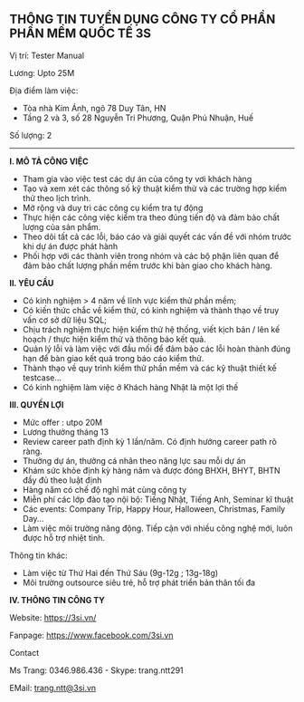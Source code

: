 
THÔNG TIN TUYỂN DỤNG
CÔNG TY CỔ PHẦN PHẦN MỀM QUỐC TẾ 3S 
---
Vị trí: Tester Manual

Lương: Upto 25M

Địa điểm làm việc: 
- Tòa nhà Kim Ánh, ngõ 78 Duy Tân, HN
- Tầng 2 và 3, số 28 Nguyễn Tri Phương, Quận Phú Nhuận, Huế

Số lượng: 2

---
**I. MÔ TẢ CÔNG VIỆC**
- Tham gia vào việc test các dự án của công ty vơi khách hàng 
- Tạo và xem xét các thông số kỹ thuật kiểm thử và các trường hợp kiểm thử theo lịch trình.
- Mở rộng và duy trì các công cụ kiểm tra tự động
- Thực hiện các công việc kiểm tra theo đúng tiến độ và đảm bảo chất lượng của sản phẩm.
- Theo dõi tất cả các lỗi, báo cáo và giải quyết các vấn đề với nhóm trước khi dự án được phát hành
- Phối hợp với các thành viên trong nhóm và các bộ phận liên quan để đảm bảo chất lượng phần mềm trước khi bàn giao cho khách hàng.

**II. YÊU CẦU**
- Có kinh nghiệm > 4 năm về lĩnh vực kiểm thử phần mềm;
- Có kiến thức chắc về kiểm thử, có kinh nghiệm và thành thạo về truy vấn cơ sở dữ liệu SQL;
- Chịu trách nghiệm thực hiện kiểm thử hệ thống, viết kịch bản / lên kế hoạch / thực hiện kiểm thử và thông báo kết quả.
- Quản lý lỗi và làm việc với đầu mối để đảm bảo các lỗi hoàn thành đúng hạn để bàn giao kết quả trong báo cáo kiểm thử.
- Thành thạo về quy trình kiểm thử phần mềm và các kỹ thuật thiết kế testcase…
- Có kinh nghiệm làm việc ở Khách hàng Nhật là một lợi thế

**III. QUYỀN LỢI**
- Mức offer : utpo 20M
- Lương thưởng tháng 13
- Review career path định kỳ 1 lần/năm. Có định hướng career path rõ ràng.
- Thưởng dự án, thưởng cá nhân theo năng lực sau mỗi dự án
- Khám sức khỏe định kỳ hàng năm và được đóng BHXH, BHYT, BHTN đầy đủ theo luật định
- Hàng năm có chế độ nghỉ mát cùng công ty
- Miễn phí các lớp đào tạo nội bộ: Tiếng Nhật, Tiếng Anh, Seminar kĩ thuật
- Các events: Company Trip, Happy Hour, Halloween, Christmas, Family Day…
- Làm việc môi trường năng động. Tiếp cận với nhiều công nghệ mới, luôn được hỗ trợ nhiệt tình.

Thông tin khác:
- Làm việc từ Thứ Hai đến Thứ Sáu (9g-12g ; 13g-18g)
- Môi trường outsource siêu trẻ, hỗ trợ phát triển bản thân tối đa

**IV. THÔNG TIN CÔNG TY**

Website: https://3si.vn/

Fanpage: https://www.facebook.com/3si.vn

Contact

Ms Trang: 0346.986.436 - Skype: trang.ntt291

EMail: trang.ntt@3si.vn


